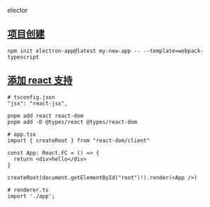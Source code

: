 elector

## [项目创建](https://www.electronforge.io/)

```
npm init electron-app@latest my-new-app -- --template=webpack-typescript
```

## [添加 react 支持](https://www.electronforge.io/guides/framework-integration/react-with-typescript)

```
# tsconfig.json
"jsx": "react-jsx",
```

```
pnpm add react react-dom
pnpm add -D @types/react @types/react-dom
```

```
# app.tsx
import { createRoot } from "react-dom/client"

const App: React.FC = () => {
  return <div>hello</div>
}

createRoot(document.getElementById("root")!).render(<App />)
```

```
# renderer.ts
import './app';
```



